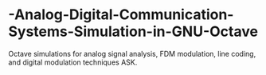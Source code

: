 # -Analog-Digital-Communication-Systems-Simulation-in-GNU-Octave
Octave simulations for analog signal analysis, FDM modulation, line coding, and digital modulation techniques ASK.
